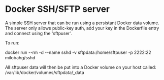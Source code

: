 # Docker SSH/SFTP server

A simple SSH server that can be run using a persistant Docker data volume. The server only allows public-key auth, add your key in the Dockerfile entry and connect using the 'sftpuser'.

To run:

docker run --rm -d --name sshd -v sftpdata:/home/sftpuser -p 2222:22 milobahg/sshd

All sftpuser data will then be put into a Docker volume on your host called: /var/lib/docker/volumes/sftpdata/_data
